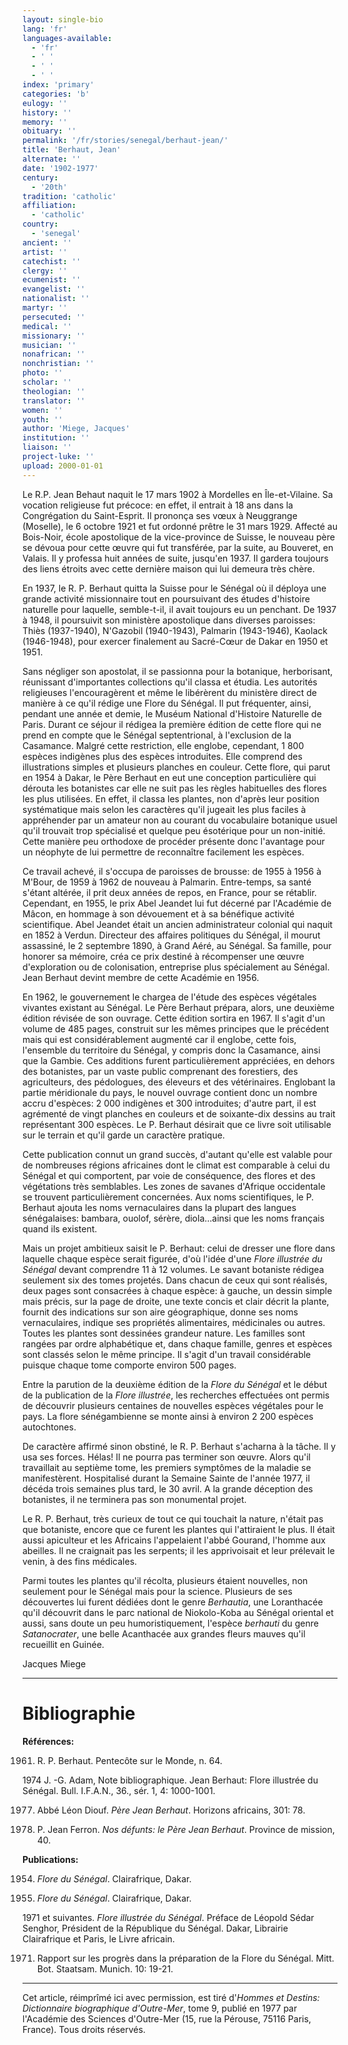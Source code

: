 ```yaml
---
layout: single-bio
lang: 'fr'
languages-available:
  - 'fr'
  - ' '
  - ' '
  - ' '
index: 'primary'
categories: 'b'
eulogy: ''
history: ''
memory: ''
obituary: ''
permalink: '/fr/stories/senegal/berhaut-jean/'
title: 'Berhaut, Jean'
alternate: ''
date: '1902-1977'
century:
  - '20th'
tradition: 'catholic'
affiliation:
  - 'catholic'
country:
  - 'senegal'
ancient: ''
artist: ''
catechist: ''
clergy: ''
ecumenist: ''
evangelist: ''
nationalist: ''
martyr: ''
persecuted: ''
medical: ''
missionary: ''
musician: ''
nonafrican: ''
nonchristian: ''
photo: ''
scholar: ''
theologian: ''
translator: ''
women: ''
youth: ''
author: 'Miege, Jacques'
institution: ''
liaison: ''
project-luke: ''
upload: 2000-01-01
---
```



Le R.P. Jean Behaut naquit le 17 mars 1902 à Mordelles en Île-et-Vilaine. Sa vocation religieuse fut précoce: en effet, il entrait à 18 ans dans la Congrégation du Saint-Esprit. Il prononça ses vœux à Neuggrange (Moselle), le 6 octobre 1921 et fut ordonné prêtre le 31 mars 1929. Affecté au Bois-Noir, école apostolique de la vice-province de Suisse, le nouveau père se dévoua pour cette œuvre qui fut transférée, par la suite, au Bouveret, en Valais. Il y professa huit années de suite, jusqu'en 1937. Il gardera toujours des liens étroits avec cette dernière maison qui lui demeura très chère.

En 1937, le R. P. Berhaut quitta la Suisse pour le Sénégal où il déploya une grande activité missionnaire tout en poursuivant des études d'histoire naturelle pour laquelle, semble-t-il, il avait toujours eu un penchant. De 1937 à 1948, il poursuivit son ministère apostolique dans diverses paroisses: Thiès (1937-1940), N'Gazobil (1940-1943), Palmarin (1943-1946), Kaolack (1946-1948), pour exercer finalement au Sacré-Cœur de Dakar en 1950 et 1951.

Sans négliger son apostolat, il se passionna pour la botanique, herborisant, réunissant d'importantes collections qu'il classa et étudia. Les autorités religieuses l'encouragèrent et même le libérèrent du ministère direct de manière à ce qu'il rédige une Flore du Sénégal. Il put fréquenter, ainsi, pendant une année et demie, le Muséum National d'Histoire Naturelle de Paris. Durant ce séjour il rédigea la première édition de cette flore qui ne prend en compte que le Sénégal septentrional, à l'exclusion de la Casamance. Malgré cette restriction, elle englobe, cependant, 1 800 espèces indigènes plus des espèces introduites. Elle comprend des illustrations simples et plusieurs planches en couleur. Cette flore, qui parut en 1954 à Dakar, le Père Berhaut en eut une conception particulière qui dérouta les botanistes car elle ne suit pas les règles habituelles des flores les plus utilisées. En effet, il classa les plantes, non d'après leur position systématique mais selon les caractères qu'il jugeait les plus faciles à appréhender par un amateur non au courant du vocabulaire botanique usuel qu'il trouvait  trop spécialisé et quelque peu ésotérique pour un non-initié. Cette manière peu orthodoxe de procéder présente donc l'avantage pour un néophyte de lui permettre de reconnaître facilement les espèces.

Ce travail achevé, il s'occupa de paroisses de brousse: de 1955 à 1956 à M'Bour, de 1959 à 1962 de nouveau à Palmarin. Entre-temps, sa santé s'étant altérée, il prit deux années de repos, en France, pour se rétablir. Cependant, en 1955, le prix Abel Jeandet lui fut décerné par l'Académie de Mâcon, en hommage à son dévouement et à sa bénéfique activité scientifique. Abel Jeandet était un ancien administrateur colonial qui naquit en 1852 à Verdun. Directeur des affaires politiques du Sénégal, il mourut assassiné, le 2 septembre 1890, à Grand Aéré, au Sénégal. Sa famille, pour honorer sa mémoire, créa ce prix destiné à récompenser une œuvre d'exploration ou de colonisation, entreprise plus spécialement au Sénégal. Jean Berhaut devint membre de cette Académie en 1956.

En 1962, le gouvernement le chargea de l'étude des espèces végétales vivantes existant au Sénégal. Le Père Berhaut prépara, alors, une deuxième édition révisée de son ouvrage. Cette édition sortira en 1967. Il s'agit d'un volume de 485 pages, construit sur les mêmes principes que le précédent mais qui est considérablement augmenté car il englobe, cette fois, l'ensemble du territoire du Sénégal, y compris donc la Casamance, ainsi que la Gambie. Ces additions furent particulièrement appréciées, en dehors des botanistes, par un vaste public comprenant des forestiers, des agriculteurs, des pédologues, des éleveurs et des vétérinaires. Englobant la partie méridionale du pays, le nouvel ouvrage contient donc un nombre accru d'espèces: 2 000 indigènes et 300 introduites; d'autre part, il est agrémenté de vingt planches en couleurs et de soixante-dix dessins au trait représentant 300 espèces. Le P. Berhaut désirait que ce livre soit utilisable sur le terrain et qu'il garde un caractère pratique.

Cette publication connut un grand succès, d'autant qu'elle est valable pour de nombreuses régions africaines dont le climat est comparable à celui du Sénégal et qui comportent, par voie de conséquence, des flores et des végétations très semblables. Les zones de savanes d'Afrique occidentale se trouvent particulièrement concernées. Aux noms scientifiques, le P. Berhaut ajouta les noms vernaculaires dans la plupart des langues sénégalaises: bambara, ouolof, sérère, diola…ainsi que les noms français quand ils existent.

Mais un projet ambitieux saisit le P. Berhaut: celui de dresser une flore dans laquelle chaque espèce serait figurée, d'où l'idée d'une *Flore illustrée du Sénégal* devant comprendre 11 à 12 volumes. Le savant botaniste rédigea seulement six des tomes projetés. Dans chacun de ceux qui sont réalisés, deux pages sont consacrées à chaque espèce: à gauche, un dessin simple mais précis, sur la page de droite, une texte concis et clair décrit la plante, fournit des indications sur son aire géographique, donne ses noms vernaculaires, indique ses propriétés alimentaires, médicinales ou autres. Toutes les plantes sont dessinées grandeur nature. Les familles sont rangées par ordre alphabétique et, dans chaque famille, genres et espèces sont classés selon le même principe. Il s'agit d'un travail considérable puisque chaque tome comporte environ 500 pages.

Entre la parution de la deuxième édition de la *Flore du Sénégal* et le début de la publication de la *Flore illustrée*, les recherches effectuées ont permis de découvrir plusieurs centaines de nouvelles espèces végétales pour le pays. La flore sénégambienne se monte ainsi à environ 2 200 espèces autochtones.

De caractère affirmé sinon obstiné, le R. P. Berhaut s'acharna à la tâche. Il y usa ses forces. Hélas! Il ne pourra pas terminer son œuvre. Alors qu'il travaillait au septième tome, les premiers symptômes de la maladie se manifestèrent. Hospitalisé durant la Semaine Sainte de l'année 1977, il décéda trois semaines plus tard, le 30 avril. A la grande déception des botanistes, il ne terminera pas son monumental projet.

Le R. P. Berhaut, très curieux de tout ce qui touchait la nature, n'était pas que botaniste, encore que ce furent les plantes qui l'attiraient le plus. Il était aussi apiculteur et les Africains l'appelaient l'abbé Gourand, l'homme aux abeilles. Il ne craignait pas les serpents; il les apprivoisait et leur prélevait le venin, à des fins médicales.

Parmi toutes les plantes qu'il récolta, plusieurs étaient nouvelles, non seulement pour le Sénégal mais pour la science. Plusieurs de ses découvertes lui furent dédiées dont le genre *Berhautia*, une Loranthacée qu'il découvrit dans le parc national de Niokolo-Koba au Sénégal oriental et aussi, sans doute un peu humoristiquement, l'espèce *berhauti* du genre *Satanocrater*, une belle Acanthacée aux grandes fleurs mauves qu'il recueillit en Guinée.

Jacques Miege

---

# Bibliographie

**Références:**

1961. R. P. Berhaut. Pentecôte sur le Monde, n. 64.

1974 J. -G. Adam, Note bibliographique. Jean Berhaut: Flore illustrée du Sénégal. Bull. I.F.A.N., 36., sér. 1, 4: 1000-1001.

1977. Abbé Léon Diouf. *Père Jean Berhaut*. Horizons africains, 301: 78.

1977. P. Jean Ferron. *Nos défunts: le Père Jean Berhaut*. Province de mission, 40.

**Publications:**

1954. *Flore du Sénégal*. Clairafrique, Dakar.

1967. *Flore du Sénégal*. Clairafrique, Dakar.

1971 et suivantes. *Flore illustrée du Sénégal*. Préface de Léopold Sédar Senghor, Président de la République du Sénégal. Dakar, Librairie Clairafrique et Paris, le Livre africain.

1971. Rapport sur les progrès dans la préparation de la Flore du Sénégal. Mitt. Bot. Staatsam. Munich. 10: 19-21.

---

Cet article, réimprîmé ici avec permission, est tiré d'*Hommes et Destins: Dictionnaire biographique d'Outre-Mer*, tome 9, publié en 1977 par l'Académie des Sciences d'Outre-Mer (15, rue la Pérouse, 75116 Paris, France). Tous droits réservés.